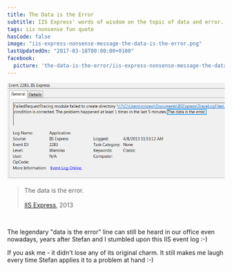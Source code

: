 ```yaml
---
title: The Data is the Error
subtitle: IIS Express' words of wisdom on the topic of data and error.
tags: iis nonsense fun quote
hasCode: false
image: "iis-express-nonsense-message-the-data-is-the-error.png"
lastUpdatedOn: "2017-03-18T00:00:00+0100"
facebook:
  picture: 'the-data-is-the-error/iis-express-nonsense-message-the-data-is-the-error.png'
---
```

![The data is the error](/resources/the-data-is-the-error/iis-express-nonsense-message-the-data-is-the-error.png)

>The data is the error.<br/><br/>
[IIS Express](http://en.wikipedia.org/wiki/Internet_Information_Services#IIS_Express), 2013

&nbsp;

The legendary "data is the error" line can still be heard in our office even nowadays, years after Stefan and I stumbled upon this IIS event log :-)

If you ask me - it didn't lose any of its original charm. It still makes me laugh every time Stefan applies it to a problem at hand :-)